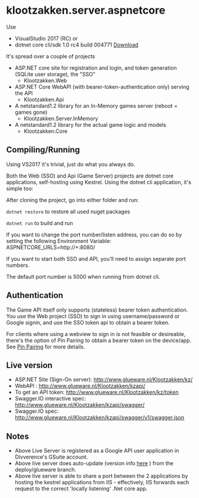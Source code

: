 # klootzakken.server.aspnetcore
Use 
* VisualStudio 2017 (RC)
or
* dotnet core cli/sdk 1.0 rc4 build 004771 [Download](https://github.com/dotnet/core/blob/master/release-notes/rc4-download.md)

It's spread over a couple of projects
* ASP.NET core site for registration and login, and token generation (SQLite user storage), the "SSO"
  * Klootzakken.Web
* ASP.NET Core WebAPI (with bearer-token-authentication only) serving the API
  * Klootzakken.Api
* A netstandard1.2 library for an In-Memory games server (reboot = games gone)
  * Klootzakken.Server.InMemory
* A netstandard1.2 library for the actual game logic and models
  * Klootzakken.Core
  
## Compiling/Running
Using VS2017 it's trivial, just do what you always do.

Both the Web (SSO) and Api (Game Server) projects are dotnet core applications, self-hosting using Kestrel.
Using the dotnet cli application, it's simple too:

After cloning the project, go into either folder and run:

`dotnet restore` to restore all used nuget packages

`dotnet run` to build and run

If you want to change the port number/listen address, you can do so by setting the following Environment Variable:
ASPNETCORE_URLS=http://+:8080/

If you want to start both SSO and API, you'll need to assign separate port numbers.

The default port number is 5000 when running from dotnet cli.

## Authentication
The Game API itself only supports (stateless) bearer token authentication.
You use the Web project (SSO) to sign in using username/password or Google signin, and use the SSO token api to obtain a bearer token.

For clients where using a webview to sign in is not feasible or desireable, there's the option of Pin Pairing to obtain a bearer token on the device/app.
See [Pin Pairing](PinPairing.md) for more details.

## Live version
* ASP.NET Site (Sign-On server): <http://www.glueware.nl/Klootzakken/kz/>
* WebAPI : <http://www.glueware.nl/Klootzakken/kzapi/>
* To get an API token: <http://www.glueware.nl/Klootzakken/kz/token>
* Swagger.IO interactive spec: <http://www.glueware.nl/Klootzakken/kzapi/swagger/>
* Swagger.IO spec: <http://www.glueware.nl/Klootzakken/kzapi/swagger/v1/swagger.json>

## Notes
* Above Live Server is registered as a Google API user application in Divverence's GSuite account.
* Above live server does auto-update (version info [here](http://www.glueware.nl/Klootzakken/kz/version.html) ) from the deploy/glueware branch.
* Above live server is able to share a port between the 2 applications by hosting the kestrel applications from IIS - effectively, IIS forwards each request to the correct 'locally listening' .Net core app.
